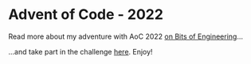 # Advent of Code - 2022

Read more about my adventure with AoC 2022 [on Bits of Engineering](https://bitsofengineering.substack.com/p/advent-of-code-2022-lets-play-the)...

...and take part in the challenge [here](https://adventofcode.com/). Enjoy!